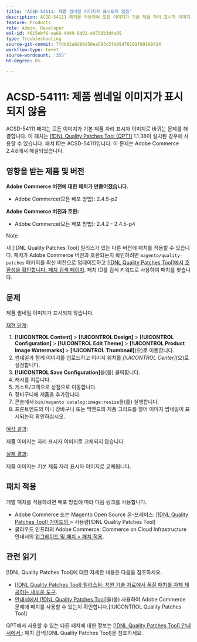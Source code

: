 ```yaml
---
title: 'ACSD-54111: 제품 썸네일 이미지가 표시되지 않음'
description: ACSD-54111 패치를 적용하여 모든 이미지가 기본 제품 자리 표시자 이미지로 바뀌는 Adobe Commerce 문제를 해결합니다.
feature: Products
role: Admin, Developer
exl-id: 4615ebf6-aa68-4d49-8d91-e9756b3d4a05
type: Troubleshooting
source-git-commit: 7fdb02a6d89d50ea593c5fd99d78101f89198424
workflow-type: tm+mt
source-wordcount: '355'
ht-degree: 0%

---
```


# ACSD-54111: 제품 썸네일 이미지가 표시되지 않음

ACSD-54111 패치는 모든 이미지가 기본 제품 자리 표시자 이미지로 바뀌는 문제를 해결합니다. 이 패치는 [[!DNL Quality Patches Tool (QPT)]](https://experienceleague.adobe.com/ko/docs/commerce-operations/tools/quality-patches-tool/quality-patches-tool-to-self-serve-quality-patches) 1.1.38이 설치된 경우에 사용할 수 있습니다. 패치 ID는 ACSD-54111입니다. 이 문제는 Adobe Commerce 2.4.6에서 해결되었습니다.

## 영향을 받는 제품 및 버전

**Adobe Commerce 버전에 대한 패치가 만들어졌습니다.**

* Adobe Commerce(모든 배포 방법): 2.4.5-p2

**Adobe Commerce 버전과 호환:**

* Adobe Commerce(모든 배포 방법): 2.4.2 - 2.4.5-p4

>[!NOTE]
>
>새 [!DNL Quality Patches Tool] 릴리스가 있는 다른 버전에 패치를 적용할 수 있습니다. 패치가 Adobe Commerce 버전과 호환되는지 확인하려면 `magento/quality-patches` 패키지를 최신 버전으로 업데이트하고 [[!DNL Quality Patches Tool]에서 호환성을 확인합니다. 패치 검색 페이지](https://experienceleague.adobe.com/tools/commerce-quality-patches/index.html?lang=ko). 패치 ID를 검색 키워드로 사용하여 패치를 찾습니다.

## 문제

제품 썸네일 이미지가 표시되지 않습니다.

<u>재현 단계</u>:

1. **[!UICONTROL Content]** > **[!UICONTROL Design]** > **[!UICONTROL Configuration]** > **[!UICONTROL Edit Theme]** > **[!UICONTROL Product Image Watermarks]** > **[!UICONTROL Thumbnail]**(으)로 이동합니다.
1. 썸네일과 함께 이미지를 업로드하고 이미지 위치를 *[!UICONTROL Center]*(으)로 설정합니다.
1. **[!UICONTROL Save Configuration]**&#x200B;을(를) 클릭합니다.
1. 캐시를 지웁니다.
1. 게스트/고객으로 상점으로 이동합니다.
1. 장바구니에 제품을 추가합니다.
1. 콘솔에서 `bin/magento catalog:image:resize`을(를) 실행합니다.
1. 프론트엔드의 미니 장바구니 또는 백엔드의 제품 그리드를 열어 이미지 썸네일이 표시되는지 확인하십시오.

<u>예상 결과</u>:

제품 이미지는 자리 표시자 이미지로 교체되지 않습니다.

<u>실제 결과</u>:

제품 이미지는 기본 제품 자리 표시자 이미지로 교체됩니다.

## 패치 적용

개별 패치를 적용하려면 배포 방법에 따라 다음 링크를 사용합니다.

* Adobe Commerce 또는 Magento Open Source 온-프레미스: [[!DNL Quality Patches Tool]  가이드의 &#x200B;](/help/tools/quality-patches-tool/usage.md)> 사용량[!DNL Quality Patches Tool]
* 클라우드 인프라의 Adobe Commerce: Commerce on Cloud Infrastructure 안내서의 [업그레이드 및 패치 > 패치 적용](https://experienceleague.adobe.com/docs/commerce-cloud-service/user-guide/develop/upgrade/apply-patches.html?lang=ko).

## 관련 읽기

[!DNL Quality Patches Tool]에 대한 자세한 내용은 다음을 참조하세요.

* [[!DNL Quality Patches Tool] 릴리스됨: 지원 기술 자료에서 품질 패치를 자체 제공하는 새로운 도구](https://experienceleague.adobe.com/ko/docs/commerce-operations/tools/quality-patches-tool/quality-patches-tool-to-self-serve-quality-patches).
* [&#x200B; 안내서에서  [!DNL Quality Patches Tool]](/help/tools/quality-patches-tool/patches-available-in-qpt/check-patch-for-magento-issue-with-magento-quality-patches.md)을(를) 사용하여 Adobe Commerce 문제에 패치를 사용할 수 있는지 확인합니다.[!UICONTROL Quality Patches Tool]


QPT에서 사용할 수 있는 다른 패치에 대한 정보는 [[!DNL Quality Patches Tool] 안내서에서 &#x200B;](https://experienceleague.adobe.com/tools/commerce-quality-patches/index.html?lang=ko): 패치 검색[!DNL Quality Patches Tool]을 참조하세요.
